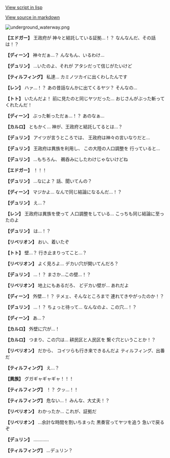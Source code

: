 [View script in lisp](../scripts/1750101.txt)

[View source in markdown](1750101.md)

![underground_waterway.png](../images/backgrounds/underground_waterway.png)

**【エドガー】**
王政府が
神々と結託している証拠…！？
なんなんだ、その話は！？

**【ディーン】**
神々だぁ…？
んなもん、いるわけ…

**【デュリン】**
…いたのよ、それが
アタシだって信じがたいけど

**【ティルフィング】**
私達…
カミノツカイに出くわしたんです

**【レン】**
ハァ…！？
あの昔話なんかに出てくるヤツ？
そんなの…

**【トト】**
いたんだよ！
前に見たのと同じヤツだった…
おじさんがぶった斬ってくれたんだ！

**【ディーン】**
ぶった斬っただぁ…！？
あのなぁ…

**【カルロ】**
ともかく…
神が、王政府と結託してるとは…？

**【デュリン】**
アイツが言うところでは、
王政府は神々の言いなりだと…

**【デュリン】**
王政府は異族を利用し、
この大陸の人口調整を
行っていると…

**【デュリン】**
…もちろん、
鵜呑みにしたわけじゃないけどね

**【エドガー】**
！！！

**【デュリン】**
…なによ？
話、聞いてんの？

**【ディーン】**
マジかよ…
なんで同じ結論になるんだ…！？

**【デュリン】**
え…？

**【レン】**
王政府は異族を使って
人口調整をしている…
こっちも同じ結論に至ったのよ

**【デュリン】**
は…！？

**【リベリオン】**
おい、着いたぞ

**【トト】**
壁…？
行き止まりってこと…？

**【リベリオン】**
よく見ろよ…
デカい穴が開いてんだろ？

**【デュリン】**
…！？
まさか…この壁…！？

**【リベリオン】**
地上にもあるだろ、
どデカい壁が…
あれだよ

**【ディーン】**
外壁…！？
テメェ、そんなところまで
連れてきやがったのか！？

**【デュリン】**
…！？
ちょっと待って…
なんなのよ、この穴…！？

**【ディーン】**
あ…？

**【カルロ】**
外壁に穴が…！

**【カルロ】**
つまり、この穴は…
耕民区と人民区を
繋ぐ穴ということか！？

**【リベリオン】**
だから、
コイツらも行き来できるんだよ
ティルフィング、出番だ

**【ティルフィング】**
え…？

**【異族】**
グガギャギャギャ！！！

**【ティルフィング】**
！？
クッ…！！

**【ティルフィング】**
危ない…！
みんな、大丈夫！？

**【リベリオン】**
わかったか…
これが、証拠だ

**【リベリオン】**
…余計な時間を割いちまった
黒奏官ってヤツを追う
急いで戻るぞ

**【デュリン】**
…………

**【ティルフィング】**
…デュリン？